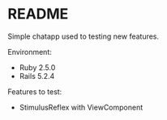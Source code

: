 # README

Simple chatapp used to testing new features.

Environment:
* Ruby 2.5.0
* Rails 5.2.4

Features to test:
* StimulusReflex with ViewComponent
